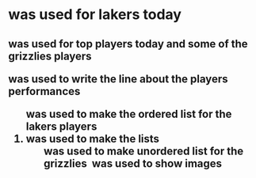 <H1>was used for lakers today 
<h2>was used for top players today and some of the grizzlies players
<p> was used to write the line about the players performances
<ol>was used to make the ordered list for the lakers players
<li> was used to make the lists
<ul>was used to make unordered list for the grizzlies
<img> was used to show images

